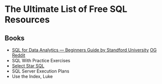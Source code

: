 # The Ultimate List of Free SQL Resources

## Books
- [SQL for Data Analytics — Beginners Guide by Standford University](https://github.com/amartinson193/The_Ultimate_List_of_Free_SQL_Resources/blob/main/Books/SQL%20for%20Data%20Analytics%20by%20Standford%20University.pdf) [OG](https://www.linkedin.com/feed/update/urn:li:activity:6925857934140715008/?updateEntityUrn=urn%3Ali%3Afs_feedUpdate%3A%28V2%2Curn%3Ali%3Aactivity%3A6925857934140715008%29) [Reddit](https://www.reddit.com/r/learningsql/comments/utx7w5/sql_for_data_analytics_beginners_guide_by/)
- SQL With Practice Exercises
- [Select Star SQL](https://selectstarsql.com/)
- SQL Server Execution Plans
- Use the Index, Luke
